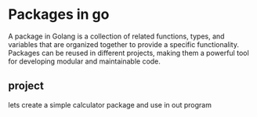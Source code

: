# Packages in go

A package in Golang is a collection of related functions, types, and variables that are organized together to provide a specific functionality. Packages can be reused in different projects, making them a powerful tool for developing modular and maintainable code.

## project

lets create a simple calculator package and use in out program
